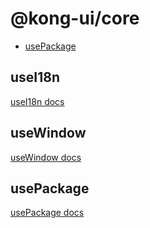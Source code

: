 # @kong-ui/core

- [usePackage](#usepackage)

## useI18n

[useI18n docs](./src/useI18n/README.md)

## useWindow

[useWindow docs](./src/useWindow/README.md)

## usePackage

[usePackage docs](./src/usePackage/README.md)

